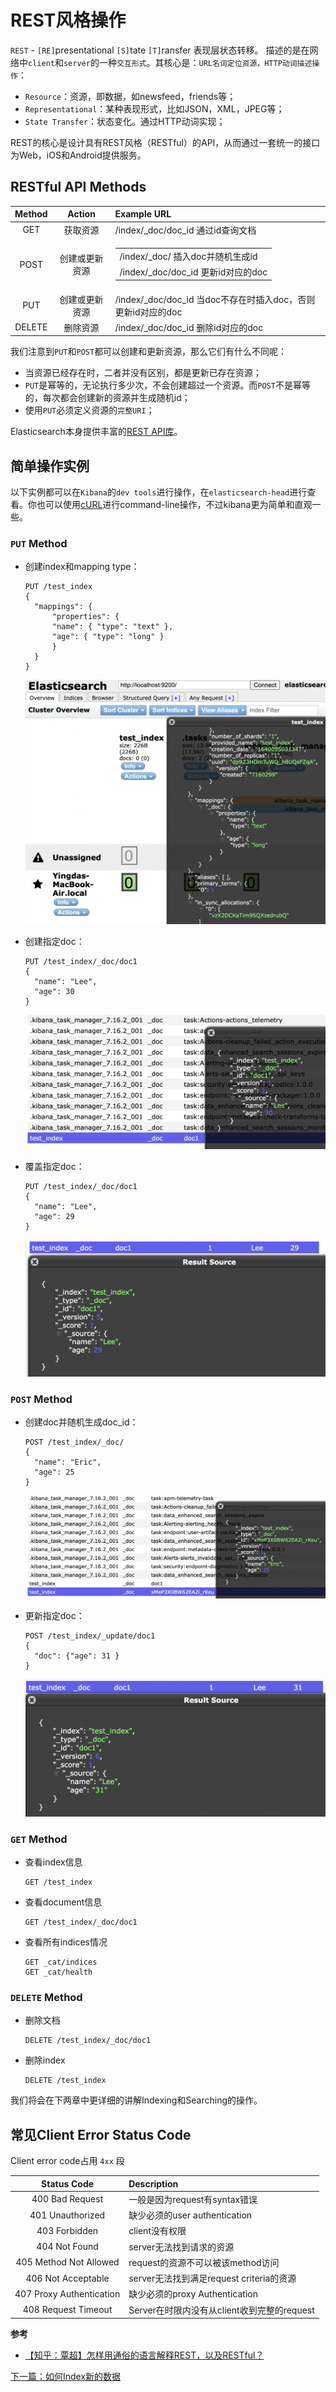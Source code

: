 # REST风格操作

`REST` - `[RE]`presentational `[S]`tate `[T]`ransfer 表现层状态转移。
描述的是在网络中`client`和`server`的一种`交互形式`。其核心是：`URL名词定位资源，HTTP动词描述操作`：
- `Resource`：资源，即数据，如newsfeed，friends等；
- `Representational`：某种表现形式，比如JSON，XML，JPEG等；
- `State Transfer`：状态变化。通过HTTP动词实现；

REST的核心是设计具有REST风格（RESTful）的API，从而通过一套统一的接口为Web，iOS和Android提供服务。

## RESTful API Methods

| Method | Action | Example URL |
| :-: | :-: | :- |
| GET | 获取资源 | /index/_doc/doc_id 通过id查询文档
| POST | 创建或更新资源 | <table> <td>/index/_doc/ 插入doc并随机生成id </td> </tr> <td>/index/_doc/doc_id 更新id对应的doc</td> </table> | a |
| PUT | 创建或更新资源 | /index/_doc/doc_id 当doc不存在时插入doc，否则更新id对应的doc |
|DELETE| 删除资源 | /index/_doc/doc_id 删除id对应的doc |

我们注意到`PUT`和`POST`都可以创建和更新资源，那么它们有什么不同呢：
- 当资源已经存在时，二者并没有区别，都是更新已存在资源；
- `PUT`是幂等的，无论执行多少次，不会创建超过一个资源。而`POST`不是幂等的，每次都会创建新的资源并生成随机id；
- 使用`PUT`必须定义资源的`完整URI`；

Elasticsearch本身提供丰富的[REST API库](https://www.elastic.co/guide/en/elasticsearch/reference/current/rest-apis.html)。

## 简单操作实例
以下实例都可以在`Kibana`的`dev tools`进行操作，在`elasticsearch-head`进行查看。你也可以使用[cURL](https://curl.se/)进行command-line操作，不过kibana更为简单和直观一些。

### `PUT` Method
  
- 创建index和mapping type：
  ```
  PUT /test_index
  {
    "mappings": {
        "properties": {
        "name": { "type": "text" },
        "age": { "type": "long" }
        }
    }
  }
  ```
  ![example_0](/figures/example_0.png)
    
- 创建指定doc：
  ```
  PUT /test_index/_doc/doc1
  {
    "name": "Lee",
    "age": 30
  }
  ```
  ![example_1](/figures/example_1.png)
- 覆盖指定doc：
  ```
  PUT /test_index/_doc/doc1
  {
    "name": "Lee",
    "age": 29
  }  
  ```
  ![example_3](/figures/example_3.png)

### `POST` Method

- 创建doc并随机生成doc_id：
  ```
  POST /test_index/_doc/
  {
    "name": "Eric",
    "age": 25
  }
  ```
  ![example_2](/figures/example_2.png)

- 更新指定doc：
  ```
  POST /test_index/_update/doc1
  {
    "doc": {"age": 31 }
  } 
  ```
  ![example_4](/figures/example_4.png)

### `GET` Method
- 查看index信息
  ```
  GET /test_index
  ```
- 查看document信息
  ```
  GET /test_index/_doc/doc1
  ```
- 查看所有indices情况
  ```
  GET _cat/indices
  GET _cat/health
  ```

### `DELETE` Method
- 删除文档
  ```
  DELETE /test_index/_doc/doc1
  ```
- 删除index
  ```
  DELETE /test_index
  ```

我们将会在下两章中更详细的讲解Indexing和Searching的操作。

## 常见Client Error Status Code

Client error code占用 `4xx` 段

| Status Code | Description |
| :-: | :- |
| 400 Bad Request | 一般是因为request有syntax错误 |
| 401 Unauthorized | 缺少必须的user authentication |
| 403 Forbidden | client没有权限 |
| 404 Not Found | server无法找到请求的资源 |
| 405 Method Not Allowed | request的资源不可以被该method访问 |
| 406 Not Acceptable | server无法找到满足request criteria的资源 |
| 407 Proxy Authentication | 缺少必须的proxy Authentication |
| 408 Request Timeout | Server在时限内没有从client收到完整的request | 


**参考**
- [【知乎：覃超】怎样用通俗的语言解释REST，以及RESTful？](https://www.zhihu.com/question/28557115/answer/48094438)

[下一篇：如何Index新的数据](/notes/index_new_data.md)